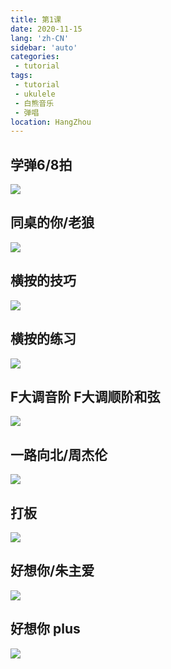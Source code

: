 ```yaml
---
title: 第1课
date: 2020-11-15
lang: 'zh-CN'
sidebar: 'auto'
categories:
 - tutorial
tags: 
 - tutorial 
 - ukulele 
 - 白熊音乐 
 - 弹唱
location: HangZhou
---
```


<!-- <iframe style="height: -webkit-fill-available;width: -webkit-fill-available;" src="/ukuleleTutorial/进阶1.pdf" scrolling="no" border="0" frameborder="no" framespacing="0" allowfullscreen="true"> </iframe> -->
## 学弹6/8拍
![](/ukuleleTutorial/lesson1/1_1-01.png) 

## 同桌的你/老狼
![](/ukuleleTutorial/lesson1/1_2-02.png) 

## 横按的技巧
![](/ukuleleTutorial/lesson1/1_3-03.png) 

## 横按的练习
![](/ukuleleTutorial/lesson1/1_4-04.png) 

## F大调音阶 F大调顺阶和弦
![](/ukuleleTutorial/lesson1/1_5-05.png) 

## 一路向北/周杰伦
![](/ukuleleTutorial/lesson1/1_6-06.png) 

## 打板
![](/ukuleleTutorial/lesson1/1_7-07.png) 

## 好想你/朱主爱
![](/ukuleleTutorial/lesson1/1_8.png) 

## 好想你 plus
![](/ukuleleTutorial/lesson1/1_8_1.png) 

